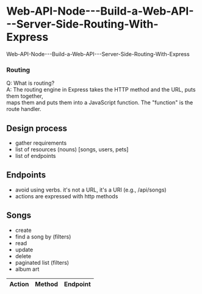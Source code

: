 # Web-API-Node---Build-a-Web-API---Server-Side-Routing-With-Express
Web-API-Node---Build-a-Web-API---Server-Side-Routing-With-Express

### Routing
Q: What is routing?    
A: The routing engine in Express takes the HTTP method and the URL, puts them together,    
   maps them and puts them into a JavaScript function.  The "function" is the route 
   handler.
   
## Design process

- gather requirements    
- list of resources (nouns) [songs, users, pets]    
- list of endpoints

## Endpoints

- avoid using verbs. it's not a URL, it's a URI (e.g., /api/songs)    
- actions are expressed with http methods   

## Songs
- create  
- find a song by (filters)
- read
- update
- delete
- paginated list (filters)
- album art

|Action|Method|Endpoint|
|:--|:--:|:--:|

